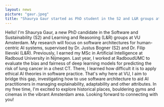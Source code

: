 ```yaml
---
layout: news
picture: "gaur.jpeg"
title: "Shaurya Gaur started as PhD student in the S2 and L&R groups at VU Amsterdam"
---
```

 
Hello! I'm Shaurya Gaur, a new PhD candidate in the Software and Sustainability (S2) and Learning and Reasoning (L&R) groups at VU Amsterdam. My research will focus on software architectures for human-centric AI systems, supervised by Dr. Justus Bogner (S2) and Dr. Filip Ilievski (L&R). Previously, I earned my MSc in Artificial Intelligence at Radboud University in Nijmegen. Last year, I worked at RadboudUMC to evaluate the bias and fairness of deep learning models for predicting the risk of lung cancer in a chest CT. There, I learned how difficult it is to apply ethical AI theories in software practice. That's why here at VU, I aim to bridge this gap, investigating how to use software architecture to aid AI practitioners in managing explainability, adaptability and other attributes. In my free time, I'm excited to explore historical places, bouldering gyms and cinemas in the vibrant Amsterdam area. Looking forward to connecting with you!